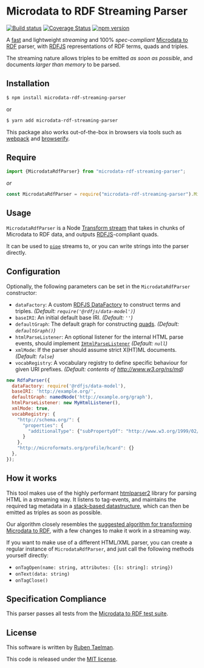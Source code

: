 # Microdata to RDF Streaming Parser

[![Build status](https://github.com/rubensworks/microdata-rdf-streaming-parser.js/workflows/CI/badge.svg)](https://github.com/rubensworks/microdata-rdf-streaming-parser.js/actions?query=workflow%3ACI)
[![Coverage Status](https://coveralls.io/repos/github/rubensworks/microdata-rdf-streaming-parser.js/badge.svg?branch=master)](https://coveralls.io/github/rubensworks/microdata-rdf-streaming-parser.js?branch=master)
[![npm version](https://badge.fury.io/js/microdata-rdf-streaming-parser.svg)](https://www.npmjs.com/package/microdata-rdf-streaming-parser)

A [fast](https://gist.github.com/rubensworks/ec15c73fe042441d74e1ba6157ccc7bc) and lightweight _streaming_ and 100% _spec-compliant_ [Microdata to RDF](https://w3c.github.io/microdata-rdf/) parser,
with [RDFJS](https://github.com/rdfjs/representation-task-force/) representations of RDF terms, quads and triples.

The streaming nature allows triples to be emitted _as soon as possible_, and documents _larger than memory_ to be parsed.

## Installation

```bash
$ npm install microdata-rdf-streaming-parser
```

or

```bash
$ yarn add microdata-rdf-streaming-parser
```

This package also works out-of-the-box in browsers via tools such as [webpack](https://webpack.js.org/) and [browserify](http://browserify.org/).

## Require

```javascript
import {MicrodataRdfParser} from "microdata-rdf-streaming-parser";
```

_or_

```javascript
const MicrodataRdfParser = require("microdata-rdf-streaming-parser").MicrodataRdfParser;
```


## Usage

`MicrodataRdfParser` is a Node [Transform stream](https://nodejs.org/api/stream.html#stream_class_stream_transform)
that takes in chunks of Microdata to RDF data,
and outputs [RDFJS](http://rdf.js.org/)-compliant quads.

It can be used to [`pipe`](https://nodejs.org/api/stream.html#stream_readable_pipe_destination_options) streams to,
or you can write strings into the parser directly.

## Configuration

Optionally, the following parameters can be set in the `MicrodataRdfParser` constructor:

* `dataFactory`: A custom [RDFJS DataFactory](http://rdf.js.org/#datafactory-interface) to construct terms and triples. _(Default: `require('@rdfjs/data-model')`)_
* `baseIRI`: An initial default base IRI. _(Default: `''`)_
* `defaultGraph`: The default graph for constructing [quads](http://rdf.js.org/#dom-datafactory-quad). _(Default: `defaultGraph()`)_
* `htmlParseListener`: An optional listener for the internal HTML parse events, should implement [`IHtmlParseListener`](https://github.com/rubensworks/rdfa-streaming-parser.js/blob/master/lib/IHtmlParseListener.ts) _(Default: `null`)_
* `xmlMode`: If the parser should assume strict X(HT)ML documents. _(Default: `false`)_
* `vocabRegistry`: A vocabulary registry to define specific behaviour for given URI prefixes. _(Default: contents of http://www.w3.org/ns/md)_

```javascript
new RdfaParser({
  dataFactory: require('@rdfjs/data-model'),
  baseIRI: 'http://example.org/',
  defaultGraph: namedNode('http://example.org/graph'),
  htmlParseListener: new MyHtmlListener(),
  xmlMode: true,
  vocabRegistry: {
    "http://schema.org/": {
      "properties": {
        "additionalType": {"subPropertyOf": "http://www.w3.org/1999/02/22-rdf-syntax-ns#type"}
      }
    },
    "http://microformats.org/profile/hcard": {}
  },
});
```

## How it works

This tool makes use of the highly performant [htmlparser2](https://www.npmjs.com/package/htmlparser2) library for parsing HTML in a streaming way.
It listens to tag-events, and maintains the required tag metadata in a [stack-based datastructure](https://www.rubensworks.net/blog/2019/03/13/streaming-rdf-parsers/),
which can then be emitted as triples as soon as possible.

Our algorithm closely resembles the [suggested algorithm for transforming Microdata to RDF](https://w3c.github.io/microdata-rdf/#algorithm),
with a few changes to make it work in a streaming way.

If you want to make use of a different HTML/XML parser,
you can create a regular instance of `MicrodataRdfParser`,
and just call the following methods yourself directly:

* `onTagOpen(name: string, attributes: {[s: string]: string})`
* `onText(data: string)`
* `onTagClose()`

## Specification Compliance

This parser passes all tests from the [Microdata to RDF test suite](https://w3c.github.io/microdata-rdf/tests/).

## License

This software is written by [Ruben Taelman](http://rubensworks.net/).

This code is released under the [MIT license](http://opensource.org/licenses/MIT).
